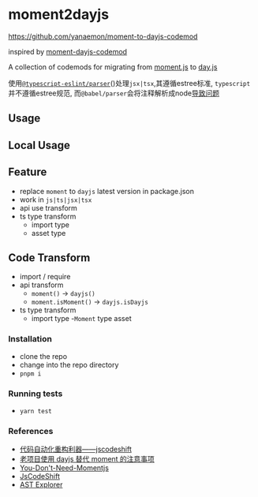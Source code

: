 # moment2dayjs

https://github.com/yanaemon/moment-to-dayjs-codemod

inspired by [moment-dayjs-codemod](https://github.com/rajasegar/moment-dayjs-codemod/)

A collection of codemods for migrating from [moment.js](https://momentjs.com/) to [day.js](https://day.js.org/)

使用[`@typescript-eslint/parser`](https://typescript-eslint.io/architecture/parser/)()处理`jsx|tsx`,其遵循estree标准, `typescript`并不遵循estree规范, 而`@babel/parser`会将注释解析成node[导致问题](https://github.com/facebook/jscodeshift/blob/main/recipes/retain-first-comment.md)

## Usage



## Local Usage


## Feature

- replace `moment` to `dayjs` latest version in package.json 
- work in `js|ts|jsx|tsx`
- api use transform
- ts type transform 
  - import type
  - asset type

## Code Transform

- import / require
- api transform
  - `moment()` -> `dayjs()`
  - `moment.isMoment()` -> `dayjs.isDayjs`
- ts type transform 
  - import type
  -`Moment` type asset

### Installation

* clone the repo
* change into the repo directory
* `pnpm i`

### Running tests

* `yarn test`

### References

- [代码自动化重构利器——jscodeshift](https://zhuanlan.zhihu.com/p/353940140)
- [老项目使用 dayjs 替代 moment 的注意事项](https://liuwenzhuang.github.io/2021/10/20/differences-between-dayjs-moment.html)
- [You-Don't-Need-Momentjs](https://github.com/you-dont-need/You-Dont-Need-Momentjs)
- [JsCodeShift](https://github.com/facebook/jscodeshift)
- [AST Explorer](https://astexplorer.net/#/gist/7598ca87108e752f21bee9bffbd58ec2/149bbcbeebac06f6dd2290d75e775ec44578694c)
